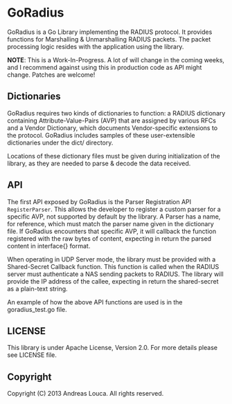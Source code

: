 GoRadius
========

GoRadius is a Go Library implementing the RADIUS protocol. It provides functions for Marshalling & Unmarshalling RADIUS packets. The packet processing logic resides with the application using the library.

**NOTE**: This is a Work-In-Progress. A lot of will change in the coming weeks, and I recommend against using this in production code as API might change. Patches are welcome!

Dictionaries
------------

GoRadius requires two kinds of dictionaries to function: a RADIUS dictionary containing Attribute-Value-Pairs (AVP) that are assigned by various RFCs and a Vendor Dictionary, which documents Vendor-specific extensions to the protocol. GoRadius includes samples of these user-extensible dictionaries under the dict/ directory. 

Locations of these dictionary files must be given during initialization of the library, as they are needed to parse & decode the data received. 

API
---

The first API exposed by GoRadius is the Parser Registration API ```RegisterParser```. This allows the developer to register a custom parser for a specific AVP, not supported by default by the library. A Parser has a name, for reference, which must match the parser name given in the dictionary file. If GoRadius encounters that specific AVP, it will callback the function registered with the raw bytes of content, expecting in return the parsed content in interface{} format.

When operating in UDP Server mode, the library must be provided with a Shared-Secret Callback function. This function is called when the RADIUS server must authenticate a NAS sending packets to RADIUS. The library will provide the IP address of the callee, expecting in return the shared-secret as a plain-text string.

An example of how the above API functions are used is in the goradius_test.go file.

LICENSE
-------

This library is under Apache License, Version 2.0. For more details please see LICENSE file.

Copyright
---------

Copyright (C) 2013 Andreas Louca. All rights reserved.
